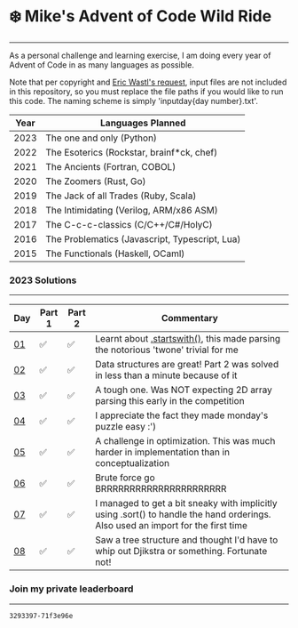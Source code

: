 # ❄️ Mike's Advent of Code Wild Ride️ #

---

As a personal challenge and learning exercise, I am doing every year of Advent of Code in as many languages as possible. 

Note that per copyright and [Eric Wastl's request](https://www.reddit.com/r/adventofcode/wiki/faqs/copyright/inputs/), input files are not included in this repository, so you must replace the file paths if you would like to run this code. The naming scheme is simply 'inputday{day number}.txt'.

| Year | Languages Planned |
|------|-------------------|
| 2023 | The one and only (Python) |
| 2022 | The Esoterics (Rockstar, brainf*ck, chef) |
| 2021 | The Ancients (Fortran, COBOL) |
| 2020 | The Zoomers (Rust, Go) |
| 2019 | The Jack of all Trades (Ruby, Scala) |
| 2018 | The Intimidating (Verilog, ARM/x86 ASM) |
| 2017 | The C-c-c-classics (C/C++/C#/HolyC) |
| 2016 | The Problematics (Javascript, Typescript, Lua) |
| 2015 | The Functionals (Haskell, OCaml) |

### 2023 Solutions

---

| Day           | Part 1 | Part 2 | Commentary |
|---------------|--------|--------|------------|
| [01](2023/day1.py) | ✅ | ✅ | Learnt about [.startswith()](https://www.w3schools.com/python/ref_string_startswith.asp), this made parsing the notorious 'twone' trivial for me|
| [02](2023/day2.py) | ✅ | ✅ | Data structures are great! Part 2 was solved in less than a minute because of it|
| [03](2023/day3.py) | ✅ | ✅ | A tough one. Was NOT expecting 2D array parsing this early in the competition|
| [04](2023/day4.py) | ✅ | ✅ | I appreciate the fact they made monday's puzzle easy :')|
| [05](2023/day5.py) | ✅ | ✅ | A challenge in optimization. This was much harder in implementation than in conceptualization|
| [06](2023/day6.py) | ✅ | ✅ | Brute force go BRRRRRRRRRRRRRRRRRRRRRR|
| [07](2023/day7.py) | ✅ | ✅ | I managed to get a bit sneaky with implicitly using .sort() to handle the hand orderings. Also used an import for the first time |
| [08](2023/day8.py) | ✅ | ✅ | Saw a tree structure and thought I'd have to whip out Djikstra or something. Fortunate not! |


### Join my private leaderboard 

---

```
3293397-71f3e96e
```